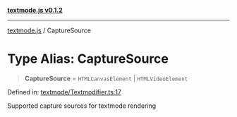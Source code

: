 [**textmode.js v0.1.2**](../README.md)

***

[textmode.js](../README.md) / CaptureSource

# Type Alias: CaptureSource

> **CaptureSource** = `HTMLCanvasElement` \| `HTMLVideoElement`

Defined in: [textmode/Textmodifier.ts:17](https://github.com/humanbydefinition/textmode.js-dev/blob/667e212b07d0571c5d8b15c2a0c3528d79d14b5e/src/textmode/Textmodifier.ts#L17)

Supported capture sources for textmode rendering
